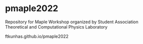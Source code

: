 # pmaple2022
Repository for Maple Workshop organized by Student Association Theoretical and Computational Physics Laboratory

ftkunhas.github.io/pmaple2022
